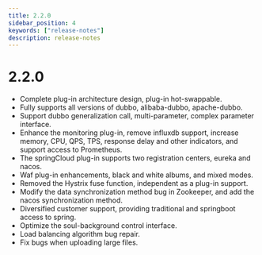 ```yaml
---
title: 2.2.0
sidebar_position: 4
keywords: ["release-notes"]
description: release-notes
---
```

# 2.2.0

- Complete plug-in architecture design, plug-in hot-swappable.
- Fully supports all versions of dubbo, alibaba-dubbo, apache-dubbo.
- Support dubbo generalization call, multi-parameter, complex parameter interface.
- Enhance the monitoring plug-in, remove influxdb support, increase memory, CPU, QPS, TPS, response delay and other indicators, and support access to Prometheus.
- The springCloud plug-in supports two registration centers, eureka and nacos.
- Waf plug-in enhancements, black and white albums, and mixed modes.
- Removed the Hystrix fuse function, independent as a plug-in support.
- Modify the data synchronization method bug in Zookeeper, and add the nacos synchronization method.
- Diversified customer support, providing traditional and springboot access to spring.
- Optimize the soul-background control interface.
- Load balancing algorithm bug repair.
- Fix bugs when uploading large files.
